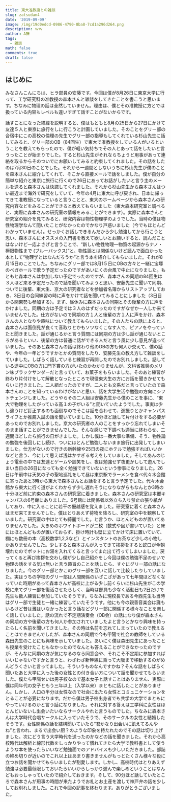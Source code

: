 ```yaml
---
title: 東大准教授との雑談
slug: zatsudan4
date: '2019-09-09'
image: /img/19d0edcd-0986-4790-8ba8-7cd1a296d264.png
description: ｗｗ
author: A藤
tags:
  - 雑談
math: false
comments: true
draft: false
---
```

## はじめに

みなさんこんにちは、ヒラ部員の安藤です。今回は僕が8月26日に東京大学に行って、工学研究科の准教授の森本さんと雑談をしてきたことを書こうと思います。ちなみに物理の話は全然していません。理由は、僕とその准教授に方とでは扱っている内容もレベルも違いすぎて話すことがないからです。

話すことになった経緯を説明すると、僕はもともと8月の25日から27日にかけて友達５人と東京に旅行をしに行こうと計画していました。そのことをグリー部の合宿中にこの高校の倫理の先生でグリー部の指導もしてくれている杉山先生に話してみると、グリー部のOB（84回生）で東大で准教授をしている人がいるということを教えてもらったので、僕が軽い気持ちでその人とあって話をしたいと言うったことが始まりでした。すると杉山先生がそれならちょうど用事があって連絡を取るからそのついでにお願いしてみると約束してくれました。その話をしたのは7月30日のことでした。それから一週間としないうちに杉山先生が僕のことを森本さんに紹介してくれて、そこから直接メールで話をしました。僕が自分の簡単な紹介と東京に旅行に行くので26日にあってお話がしたいと言う主のメールを送ると森本さんは快諾してくれました。それから杉山先生から森本さんはつい最近まで海外で研究をしていて、今年の4月に東大に呼び戻され、日本に帰ってきて准教授になっていると言うことと、東大のホームページから森本さんの研究内容などをみることができると教えてもらいました（東大森本研究室と調べると、実際に森本さんの研究室の情報をみることができます）。実際に森本さんと研究室の紹介を見てみると、研究内容は物性物理学のようでした。当時の僕は物性物理学なんて聞いたことがなかったのでかなり戸惑いました（今でもほとんどわかっていません）。せっかくお話しできるんだから少し勉強してから行こうと思い、森本さんにオススメの入門書を教えて欲しいとお願いすると、読んだことはないけど一応よさげと言うことで、“新しい物性物理―物質の起源からナノ・極限物性まで (ブルーバックス)”と、物性論とは関係ないけど読んで面白かった本として“物理学とはなんだろうか”と言う本を紹介してもらいました。それが8月15日のことでした。ちなみにグリー部では8月1５日にOBの方々と一緒に宝塚のベガホールで歌う予定だったのですがあいにくの台風で中止になりました。もともと森本さんは参加しない予定でったのですが、森本さんの同期の84回生は３人ほど来る予定だったので話を聞いてみようと思い、安藤先生に聞いて同期、ついでに後輩、東大生、京大の研究者などを参加者名簿からリストアップしておき、3日目の合同練習の時に声をかけて話を聞いてみることにしました（3日目から関東勢も参加する）。まず、昼休みに森本さんの同期とその後輩の方に声をかけました。同期の方は予定では３人のはずだったのですがなぜか一人しか来ていませんでした。仕方がないので同期の方１人と後輩の方１人に声をかけ、森本さんの人となりや趣味について教えてもらいました。その人たちの話によると、森本さんは面倒見が良くて音取りとかもソツなくこなす人で、ピアノをやっていたと聞きました。話が通じるかと言う質問には同期の方は少し話が通じないところがあるといい、後輩の方は普通に話ができる人だと言う風に少し意見が違っていました。そのあと森本さんの話は終わり他のOBの方も何人か交えて、僕の話や、今年の一年どうですかとかの質問をしたり、安藤先生の教え方して雑談をしていました。しばらく話していると練習が再開したのでお別れしました。話している途中にOBの方に門下賞の方がいたのかわかりませんが、文科省推奨のメリン味ブラックサンダーだと言っていて、お菓子をもらいました。そのあと練習が終わり片付けをして解散となったところで現役東大生の方にお話を聞きかせてもらいに行きました。二人組だったのですが、二人とも文系だと言っていたので森本さんのことを知っているわけがないと思い、話を大学生活や勉強の方向にシフトチェンジしました。どうやらその二人組は安藤先生から僕のことを事に、“東大で物理をしたがっている高１の子がいる”と聞いていたようでした。事実は少し違うけど訂正するのも面倒なのでそこは話を合わせて、進振りとかキャンパスライフとか推薦入試の話を聞いていました。10分ほど話して片付けをする必要があったのでお別れしました。京大の研究者の人のことをすっかり忘れてしまいそのまま話すことができませんでした。そんな感じで下調べも適当に終わらせ、二週間ほどしたら旅行の日がきました。しかし僕は一番大事な準備、そう、物性論の勉強を後回しにし続け、ついにほとんど勉強しないまま旅行に出発してしまいました。仕方がないので行きの新幹線や25日の夜にホテルで勉強すればいいかなどと言う、今にして思えば浅はかすぎる考えをしていました。そしてあんのじょう電車の中では友達とゲームや談笑をし、夜は勉強せず夜更かしして遊んでしまい当日の26日になっても全く勉強できていないという惨事になりました。26日は午前中は天気の子の聖地巡礼をして昼は東京駅でラーメンを食べ代々木会館に寄ったあと3時から東大で森本さんとお話をすると言う予定でした。代々木会館から東大に行く道がよくわからず少し遅れそうになりながらもなんとか3時の十分ほど前に約束の森本さんの研究室に着きました。森本さんの研究室は本郷キャンパスの6号館にありました。6号館には関係者以外立ち入り禁止の張り紙がしてあり、中に入ることに若干の優越感を覚えました。研究室に着くと森本さんはまだ来てませんでした。僕はとりあえず荷物を降ろし、研究室の中を観察していました。研究室の中はとても綺麗でした。と言うか、ほとんどものが置いてありませんでした。大きめのホワイトボードが二枚（数式や図が書いていた）と床にはほとんどものが置いておらず、掛け時計も壁に立てかけて床に置いていて、棚にも数冊の本（高校数学1,2,3など）とインスタントのお茶など少しの小物しかありませんでした。少しすると森本さんが入ってきて挨拶をすると蛇口が今朝壊れたのでポットにお湯を入れてくると言ってまた出て行ってしまいました。戻ってくると再び挨拶を交わし僕が少し自己紹介をし今回は僕の勉強不足のせいで物理の話をする気は無いと言う趣旨のことを話したら、すぐにグリー部の話になりました。今のグリー部とかこのグリー部を互いに話して比較したりしていました。実はうちの学校のグリー部は人間関係のいざこざがあって七年間ほどなくなっていた時期があって森本さんが高校に上がる少し前くらいに杉山先生がこの学校に来てグリー部を復活させたらしく、当時は部員も少なく活動日も2日だけで先生も数人練習に参加していたそうです。ちなみに現校長である今西先生も当時はグリー部で生徒と一緒に練習していたそうです。他にも今の親善音楽会は灘もいるけど昔は灘はいなかったと言う話などグリー部に関係する様々なことを楽しく話していました。話の流れで不定期演奏会（OB会）の話になり僕が森本さんの同期の方や後輩の方も何人か参加されていましたよと言うとかなり興味を持ったらしく名前を聞いてきました。その時は名前を忘れてしまっていたので教えることはできませんでしたが、森本さんの同期で今も甲陽で社会の教師をしている森田先生のことにも興味を示していました。あいにく僕は森田先生にあったことも授業を受けたこともなかったのでなんとも答えることができなかったのですが、そんなに同期の方が気になるのなら同窓会や、それこそ不定期に参加すればいいじゃないですかと言うと、わざわざ新幹線に乗って大阪まで移動するのがめんどうくさいと言ってました。そういうものなんですかね？そんな話をしばらく聞いたあと大学に入った後の女性との付き合い方について話を聞かせてもらいました。僕たち甲陽せいは男子校なので基本女子と話すことはありません、実際に僕は同年代の女子ともう三年以上（入学以来）まともに話したことがありません。しかし、人口の半分は女性なので社会に出たら女性とコミュニケーションをとることが必要になります。だから僕は男子校出身者でも共学の大学でまともにやっていけるのかと言う話になりました。それに対する答えは工学科に女性はほとんどいないし出会いたいならサークルやれと言うものでした。ちなみに森本さんは大学時代合唱サークルに入っていたそうで、そのサークルの女性と結婚したそうです。女性関係の話を結構聞いていたら“君かなり出会いに飢えてるんやね”と言われ、まるで出会い厨？のような印象を持たれたのでその話は切り上げました。次にどう言う大学時代を送ったのかなどの話を聞きました。それから高校時代は解析と線形代数をしっかりやって慣れてきたら大学で教科書として使うような本を使ったらいいなど勉強面でのアドバイスも少しいただきました。部誌の締め切りが近いのでこれ以上はあまり書きませんがもっとたくさん様々な役に立つお話を聞かせてもらいましたが割愛します。しかし、高校時代はとりあえず勉強は必要最低限しておいたらいいからしっかり遊んで楽しめということはなんどもおっしゃっていたので紹介しておきます。そして、90分ほど話していたところで森本さんが用事の時間が来たようでお礼とお土産を渡して神戸弁の話を少ししてお別れしました。これで今回の記事を終わります。ありがとうございました。
